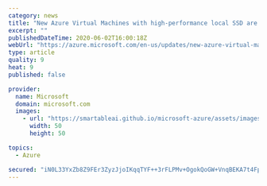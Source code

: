 ```yaml
---
category: news
title: "New Azure Virtual Machines with high-performance local SSD are now generally available "
excerpt: ""
publishedDateTime: 2020-06-02T16:00:18Z
webUrl: "https://azure.microsoft.com/en-us/updates/new-azure-virtual-machines-with-highperformance-local-ssd-are-now-generally-available/"
type: article
quality: 9
heat: 9
published: false

provider:
  name: Microsoft
  domain: microsoft.com
  images:
    - url: "https://smartableai.github.io/microsoft-azure/assets/images/organizations/microsoft.com-50x50.jpg"
      width: 50
      height: 50

topics:
  - Azure

secured: "iN0L33YxZb8Z9FEr3ZyzJjoIKqqTYF++3rFLPMv+OgokQoGW+VnqBEKA7t4Fp44Cg0S5KEPzRPbs0J7l8HQP55VadfyBN3+c/NPbTx72JmSR6lWyPM2GNrEiiqQmG+cMkrGfT0ro5dq5vfKroLSIU6dV2Kn8qdPcbwOgzGKdFBfatCr9jRf0JVAM2CnMmmBgWmxcJSIeslRQdf2CIg7AYyZ8Xhfa+E2EySxcOlfIU+YRYac1SjF5EW5Nefrelw3lCLUlHyL6nutrawZHXSv3UPmZwhU8XiwRnal6texHTlpkj0pjHq19eftRwIGQotZdHUTH+VIz3Ssjx6sL98NxRg==;nr8NJ/QImgec0b0+a7ZZhw=="
---
```


